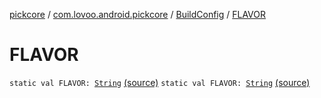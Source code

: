 [pickcore](../../index.md) / [com.lovoo.android.pickcore](../index.md) / [BuildConfig](index.md) / [FLAVOR](./-f-l-a-v-o-r.md)

# FLAVOR

`static val FLAVOR: `[`String`](https://kotlinlang.org/api/latest/jvm/stdlib/kotlin/-string/index.html) [(source)](https://github.com/lovoo/android-pickpic/blob/master/pickcore/build/generated/source/buildConfig/debug/com/lovoo/android/pickcore/BuildConfig.java#L15)
`static val FLAVOR: `[`String`](https://kotlinlang.org/api/latest/jvm/stdlib/kotlin/-string/index.html) [(source)](https://github.com/lovoo/android-pickpic/blob/master/pickcore/build/generated/source/buildConfig/debug/com/lovoo/android/pickcore/BuildConfig.java#L15)